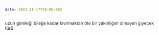 ```yaml
---
date: 2022-11-17T20:05:06Z
---
```

uzun gömleği bileğe kadar kıvırmaktan öte bir yakınlığım olmayan giyecek türü.